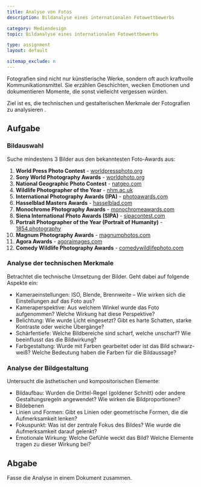 ```yaml
---
title: Analyse von Fotos
description: Bildanalyse eines internationalen Fotowettbewerbs

category: Mediendesign
topic: Bildanalyse eines internationalen Fotowettbewerbs

type: assignment
layout: default

sitemap_exclude: n
---
```


Fotografien sind nicht nur künstlerische Werke, sondern oft auch kraftvolle Kommunikationsmittel. Sie erzählen Geschichten, wecken Emotionen und dokumentieren Momente, die sonst vielleicht vergessen würden. 

Ziel ist es, die technischen und gestalterischen Merkmale der Fotografien zu analysieren .

## Aufgabe


### Bildauswahl

Suche mindestens 3 Bilder aus den bekanntesten Foto-Awards aus:

1. **World Press Photo Contest** - [worldpressphoto.org](https://www.worldpressphoto.org/)
2. **Sony World Photography Awards** - [worldphoto.org](https://www.worldphoto.org/sony-world-photography-awards)
3. **National Geographic Photo Contest** - [natgeo.com](https://www.nationalgeographic.com/)
4. **Wildlife Photographer of the Year** - [nhm.ac.uk](https://www.nhm.ac.uk/wpy)
5. **International Photography Awards (IPA)** - [photoawards.com](https://www.photoawards.com/)
6. **Hasselblad Masters Awards** - [hasselblad.com](https://www.hasselblad.com/masters/)
7. **Monochrome Photography Awards** - [monochromeawards.com](https://www.monochromeawards.com/)
8. **Siena International Photo Awards (SIPA)** - [sipacontest.com](https://www.sipacontest.com/)
9. **Portrait Photographer of the Year (Portrait of Humanity)** - [1854.photography](https://www.1854.photography/)
10. **Magnum Photography Awards** - [magnumphotos.com](https://www.magnumphotos.com/)
11. **Agora Awards** - [agoraimages.com](https://www.agoraimages.com/)
12. **Comedy Wildlife Photography Awards** - [comedywildlifephoto.com](https://www.comedywildlifephoto.com/)

### Analyse der technischen Merkmale

Betrachtet die technische Umsetzung der Bilder. Geht dabei auf folgende Aspekte ein:
- Kameraeinstellungen: ISO, Blende, Brennweite – Wie wirken sich die Einstellungen auf das Foto aus?
- Kameraperspektive: Aus welchem Winkel wurde das Foto aufgenommen? Welche Wirkung hat diese Perspektive?
- Belichtung: Wie wurde Licht eingesetzt? Gibt es harte Schatten, starke Kontraste oder weiche Übergänge?
- Schärfentiefe: Welche Bildbereiche sind scharf, welche unscharf? Wie beeinflusst das die Bildwirkung?
- Farbgestaltung: Wurde mit Farben gearbeitet oder ist das Bild schwarz-weiß? Welche Bedeutung haben die Farben für die Bildaussage?


### Analyse der Bildgestaltung

Untersucht die ästhetischen und kompositorischen Elemente:

- Bildaufbau: Wurden die Drittel-Regel (goldener Schnitt) oder andere Gestaltungsregeln angewendet? Wie wirken die Bildproportionen?
- Bildebenen
- Linien und Formen: Gibt es Linien oder geometrische Formen, die die Aufmerksamkeit lenken?
- Fokuspunkt: Was ist der zentrale Fokus des Bildes? Wie wurde die Aufmerksamkeit darauf gelenkt?
- Emotionale Wirkung: Welche Gefühle weckt das Bild? Welche Elemente tragen zu dieser Wirkung bei?

## Abgabe

Fasse die Analyse in einem Dokument zusammen.